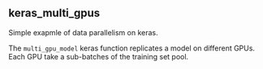 ## keras_multi_gpus

Simple exapmle of data parallelism on keras.

The `multi_gpu_model` keras function replicates a model on different GPUs.
Each GPU take a sub-batches of the training set pool.
